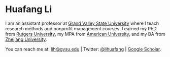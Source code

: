 # Huafang Li

I am an assistant professor at [Grand Valley State University](https://www.gvsu.edu/spnha/) where I teach research methods and nonprofit management courses. I earned my PhD from [Rutgers University](http://spaa.newark.rutgers.edu), my MPA from [American University](https://www.american.edu/spa/), and my BA from [Zhejiang University](http://www.cec.zju.edu.cn/). 



You can reach me at: lih@gvsu.edu | Twitter: [@lihuafang](https://twitter.com/lihuafang) | [Google Scholar](https://scholar.google.com/citations?hl=en&user=ku5cRAYAAAAJ&view_op=list_works&sortby=pubdate).
